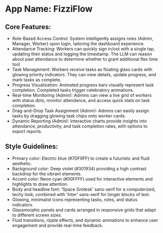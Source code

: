 # **App Name**: FizziFlow

## Core Features:

- Role-Based Access Control: System intelligently assigns roles (Admin, Manager, Worker) upon login, tailoring the dashboard experience.
- Attendance Tracking: Workers can quickly sign in/out with a single tap, updating their status and logging the timestamp. The LLM can reason about past attendance to determine whether to grant additional flex time tool
- Task Management: Workers receive tasks as floating glass cards with glowing priority indicators. They can view details, update progress, and mark tasks as complete.
- Progress Visualization: Animated progress bars visually represent task completion. Completed tasks trigger celebratory animations.
- Real-time Monitoring (Admin): Admins can view a live grid of workers with status dots, monitor attendance, and access quick stats on task completion.
- Drag-and-Drop Task Assignment (Admin): Admins can easily assign tasks by dragging glowing task chips onto worker cards.
- Dynamic Reporting (Admin): Interactive charts provide insights into attendance, productivity, and task completion rates, with options to export reports.

## Style Guidelines:

- Primary color: Electric blue (#7DF9FF) to create a futuristic and fluid aesthetic.
- Background color: Deep violet (#301934) providing a high contrast backdrop for the vibrant elements.
- Accent color: Neon cyan (#00FFFF) used for interactive elements and highlights to draw attention.
- Body and headline font: 'Space Grotesk' sans-serif for a computerized, techy look, combined with 'Inter' sans-serif for longer blocks of text.
- Glowing, minimalist icons representing tasks, roles, and status indicators.
- Glassmorphic panels and cards arranged in responsive grids that adapt to different screen sizes.
- Fluid transitions, ripple effects, and dynamic animations to enhance user engagement and provide real-time feedback.